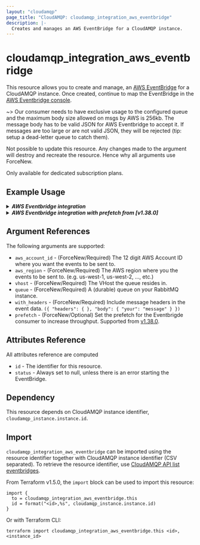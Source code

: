 ```yaml
---
layout: "cloudamqp"
page_title: "CloudAMQP: cloudamqp_integration_aws_eventbridge"
description: |-
  Creates and manages an AWS EventBridge for a CloudAMQP instance.
---
```


# cloudamqp_integration_aws_eventbridge

This resource allows you to create and manage, an [AWS EventBridge] for a CloudAMQP instance. Once
created, continue to map the EventBridge in the [AWS Eventbridge console].

~>  Our consumer needs to have exclusive usage to the configured queue and the maximum body size
allowed on msgs by AWS is 256kb. The message body has to be valid JSON for AWS Eventbridge to accept
it. If messages are too large or are not valid JSON, they will be rejected (tip: setup a dead-letter
queue to catch them).

Not possible to update this resource. Any changes made to the argument will destroy and recreate the
resource. Hence why all arguments use ForceNew.

Only available for dedicated subscription plans.

## Example Usage

<details>
  <summary>
    <b>
      <i>AWS Eventbridge integration</i>
    </b>
  </summary>

```hcl
resource "cloudamqp_instance" "instance" {
  name        = "Test instance"
  plan        = "penguin-1"
  region      = "amazon-web-services::us-west-1"
  rmq_version = "3.11.5"
  tags        = ["aws"]
}

resource "cloudamqp_integration_aws_eventbridge" "this" {
  instance_id     = cloudamqp_instance.instance.id
  vhost           = cloudamqp_instance.instance.vhost
  queue           = "<QUEUE-NAME>"
  aws_account_id  = "<AWS-ACCOUNT-ID>"
  aws_region      = "us-west-1"
  with_headers    = true
}
```

</details>

<details>
  <summary>
    <b>
      <i>AWS Eventbridge integration with prefetch from [v1.38.0]</i>
    </b>
  </summary>

```hcl
resource "cloudamqp_instance" "instance" {
  name        = "Test instance"
  plan        = "penguin-1"
  region      = "amazon-web-services::us-west-1"
  rmq_version = "3.11.5"
  tags        = ["aws"]
}

resource "cloudamqp_integration_aws_eventbridge" "this" {
  instance_id     = cloudamqp_instance.instance.id
  vhost           = cloudamqp_instance.instance.vhost
  queue           = "<QUEUE-NAME>"
  aws_account_id  = "<AWS-ACCOUNT-ID>"
  aws_region      = "us-west-1"
  with_headers    = true
  prefetch        = 100
}
```

</details>

## Argument References

The following arguments are supported:

* `aws_account_id`  - (ForceNew/Required) The 12 digit AWS Account ID where you want the events to
                      be sent to.
* `aws_region`      - (ForceNew/Required) The AWS region where you the events to be sent to.
                      (e.g. us-west-1, us-west-2, ..., etc.)
* `vhost`           - (ForceNew/Required) The VHost the queue resides in.
* `queue`           - (ForceNew/Required) A (durable) queue on your RabbitMQ instance.
* `with_headers`    - (ForceNew/Required) Include message headers in the event data.
                      `({ "headers": { }, "body": { "your": "message" } })`
* `prefetch`        - (ForceNew/Optional) Set the prefetch for the Eventbrigde consumer to increase
                      throughput. Supported from [v1.38.0].

## Attributes Reference

All attributes reference are computed

* `id`      - The identifier for this resource.
* `status`  - Always set to null, unless there is an error starting the EventBridge.

## Dependency

This resource depends on CloudAMQP instance identifier, `cloudamqp_instance.instance.id`.

## Import

`cloudamqp_integration_aws_eventbridge` can be imported using the resource identifier together with
CloudAMQP instance identifier (CSV separated). To retrieve the resource identifier, use
[CloudAMQP API list eventbridges].

From Terraform v1.5.0, the `import` block can be used to import this resource:

```hcl
import {
  to = cloudamqp_integration_aws_eventbridge.this
  id = format("<id>,%s", cloudamqp_instance.instance.id)
}
```

Or with Terraform CLI:

`terraform import cloudamqp_integration_aws_eventbridge.this <id>,<instance_id>`

[AWS EventBridge]: https://aws.amazon.com/eventbridge
[AWS Eventbridge console]: https://console.aws.amazon.com/events/home
[v1.38.0]: https://github.com/cloudamqp/terraform-provider-cloudamqp/releases/tag/v1.38.0
[CloudAMQP API list eventbridges]: https://docs.cloudamqp.com/instance-api.html#tag/eventbridge/get/eventbridges
